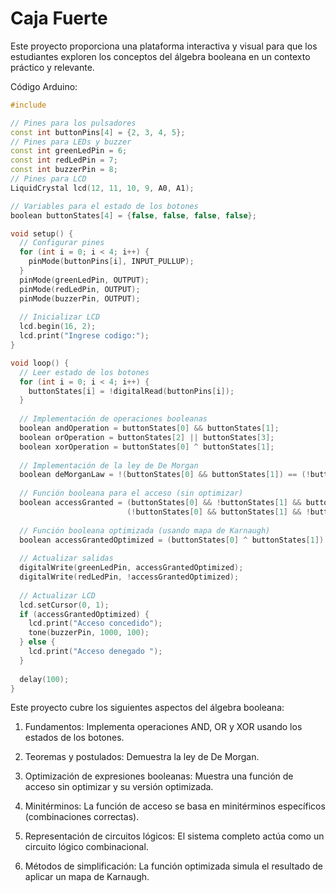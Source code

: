 # Caja Fuerte
Este proyecto proporciona una plataforma interactiva y visual para que los estudiantes exploren los conceptos del álgebra booleana en un contexto práctico y relevante.

Código Arduino:

```cpp
#include 

// Pines para los pulsadores
const int buttonPins[4] = {2, 3, 4, 5};
// Pines para LEDs y buzzer
const int greenLedPin = 6;
const int redLedPin = 7;
const int buzzerPin = 8;
// Pines para LCD
LiquidCrystal lcd(12, 11, 10, 9, A0, A1);

// Variables para el estado de los botones
boolean buttonStates[4] = {false, false, false, false};

void setup() {
  // Configurar pines
  for (int i = 0; i < 4; i++) {
    pinMode(buttonPins[i], INPUT_PULLUP);
  }
  pinMode(greenLedPin, OUTPUT);
  pinMode(redLedPin, OUTPUT);
  pinMode(buzzerPin, OUTPUT);
  
  // Inicializar LCD
  lcd.begin(16, 2);
  lcd.print("Ingrese codigo:");
}

void loop() {
  // Leer estado de los botones
  for (int i = 0; i < 4; i++) {
    buttonStates[i] = !digitalRead(buttonPins[i]);
  }
  
  // Implementación de operaciones booleanas
  boolean andOperation = buttonStates[0] && buttonStates[1];
  boolean orOperation = buttonStates[2] || buttonStates[3];
  boolean xorOperation = buttonStates[0] ^ buttonStates[1];
  
  // Implementación de la ley de De Morgan
  boolean deMorganLaw = !(buttonStates[0] && buttonStates[1]) == (!buttonStates[0] || !buttonStates[1]);
  
  // Función booleana para el acceso (sin optimizar)
  boolean accessGranted = (buttonStates[0] && !buttonStates[1] && buttonStates[2] && !buttonStates[3]) ||
                          (!buttonStates[0] && buttonStates[1] && !buttonStates[2] && buttonStates[3]);
  
  // Función booleana optimizada (usando mapa de Karnaugh)
  boolean accessGrantedOptimized = (buttonStates[0] ^ buttonStates[1]) && (buttonStates[2] ^ buttonStates[3]);
  
  // Actualizar salidas
  digitalWrite(greenLedPin, accessGrantedOptimized);
  digitalWrite(redLedPin, !accessGrantedOptimized);
  
  // Actualizar LCD
  lcd.setCursor(0, 1);
  if (accessGrantedOptimized) {
    lcd.print("Acceso concedido");
    tone(buzzerPin, 1000, 100);
  } else {
    lcd.print("Acceso denegado ");
  }
  
  delay(100);
}
```

Este proyecto cubre los siguientes aspectos del álgebra booleana:

1. Fundamentos: Implementa operaciones AND, OR y XOR usando los estados de los botones.

2. Teoremas y postulados: Demuestra la ley de De Morgan.

3. Optimización de expresiones booleanas: Muestra una función de acceso sin optimizar y su versión optimizada.

4. Minitérminos: La función de acceso se basa en minitérminos específicos (combinaciones correctas).

5. Representación de circuitos lógicos: El sistema completo actúa como un circuito lógico combinacional.

6. Métodos de simplificación: La función optimizada simula el resultado de aplicar un mapa de Karnaugh.
